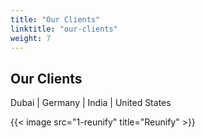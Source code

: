 ```yaml
---
title: "Our Clients"
linktitle: "our-clients"
weight: 7
---
```


## Our Clients

Dubai | Germany | India | United States

{{< image src="1-reunify" title="Reunify" >}}
